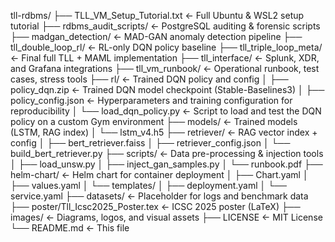 tll-rdbms/
├── TLL_VM_Setup_Tutorial.txt     ← Full Ubuntu & WSL2 setup tutorial
├── rdbms_audit_scripts/          ← PostgreSQL auditing & forensic scripts
├── madgan_detection/             ← MAD-GAN anomaly detection pipeline
├── tll_double_loop_rl/           ← RL-only DQN policy baseline
├── tll_triple_loop_meta/         ← Final full TLL + MAML implementation
├── tll_interface/                ← Splunk, XDR, and Grafana integrations
├── tll_vm_runbook/               ← Operational runbook, test cases, stress tools
├── rl/                           ← Trained DQN policy and config
│   ├── policy_dqn.zip           ← Trained DQN model checkpoint (Stable-Baselines3)
│   ├── policy_config.json       ← Hyperparameters and training configuration for reproducibility
│   └── load_dqn_policy.py       ← Script to load and test the DQN policy on a custom Gym environment
├── models/                       ← Trained models (LSTM, RAG index)
│   └── lstm_v4.h5
├── retriever/                    ← RAG vector index + config
│   ├── bert_retriever.faiss
│   ├── retriever_config.json
│   └── build_bert_retriever.py
├── scripts/                      ← Data pre-processing & injection tools
│   ├── load_unsw.py
│   ├── inject_gan_samples.py
│   └── runbook.pdf
├── helm-chart/                   ← Helm chart for container deployment
│   ├── Chart.yaml
│   ├── values.yaml
│   └── templates/
│       ├── deployment.yaml
│       └── service.yaml
├── datasets/                     ← Placeholder for logs and benchmark data
├── poster/Tll_Icsc2025_Poster.tex ← ICSC 2025 poster (LaTeX)
├── images/                       ← Diagrams, logos, and visual assets
├── LICENSE                       ← MIT License
└── README.md                     ← This file
